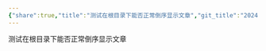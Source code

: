 ```yaml
---
{"share":true,"title":"测试在根目录下能否正常倒序显示文章","git_title":"2024-08-12-test11","tags":["geek"],"categories":["geek"],"dg-publish":true,"permalink":"/测试在根目录下能否正常倒序显示文章/","dgPassFrontmatter":true,"noteIcon":""}
---
```


测试在根目录下能否正常倒序显示文章